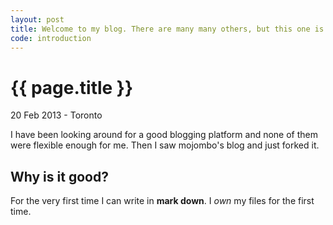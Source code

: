 ```yaml
---
layout: post
title: Welcome to my blog. There are many many others, but this one is mine
code: introduction
---
```


{{ page.title }}
================

<p class="meta">20 Feb 2013 - Toronto</p>

I have been looking around for a good blogging platform and none of them
were flexible enough for me. Then I saw mojombo's blog and just forked
it.

Why is it good?
-----------------------------------------------------

For the very first time I can write in **mark down**. I *own* my files
for the first time. 


